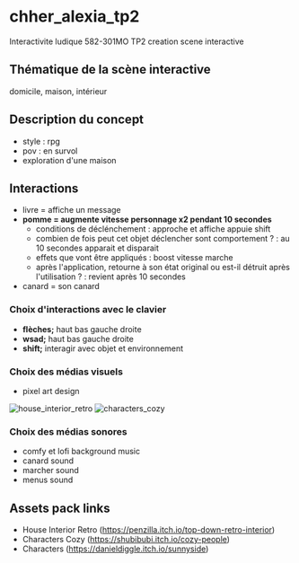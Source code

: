 # chher_alexia_tp2
Interactivite ludique 582-301MO TP2 creation scene interactive

## Thématique de la scène interactive
domicile, maison, intérieur

## Description du concept
* style : rpg
* pov : en survol
* exploration d'une maison

## Interactions 
* livre = affiche un message
* **pomme = augmente vitesse personnage x2 pendant 10 secondes**
  * conditions de déclénchement : approche et affiche appuie shift
  * combien de fois peut cet objet déclencher sont comportement ? : au 10 secondes apparait et disparait
  * effets que vont être appliqués : boost vitesse marche
  * après l'application, retourne à son état original ou est-il détruit après l'utilisation ? : revient après 10 secondes
* canard = son canard

### Choix d'interactions avec le clavier
* **flèches;** haut bas gauche droite
* **wsad;** haut bas gauche droite
* **shift;** interagir avec objet et environnement

### Choix des médias visuels
* pixel art design

![house_interior_retro](https://img.itch.zone/aW1hZ2UvMTc4NjI3OS8xNTMyNzQ2NC5wbmc=/794x1000/lCk9cg.png)
![characters_cozy](https://img.itch.zone/aW1nLzY3NjQxMTYucG5n/original/NQLgyA.png)

### Choix des médias sonores
* comfy et lofi background music
* canard sound
* marcher sound
* menus sound

## Assets pack links
* House Interior Retro (https://penzilla.itch.io/top-down-retro-interior)
* Characters Cozy (https://shubibubi.itch.io/cozy-people)
* Characters (https://danieldiggle.itch.io/sunnyside)
